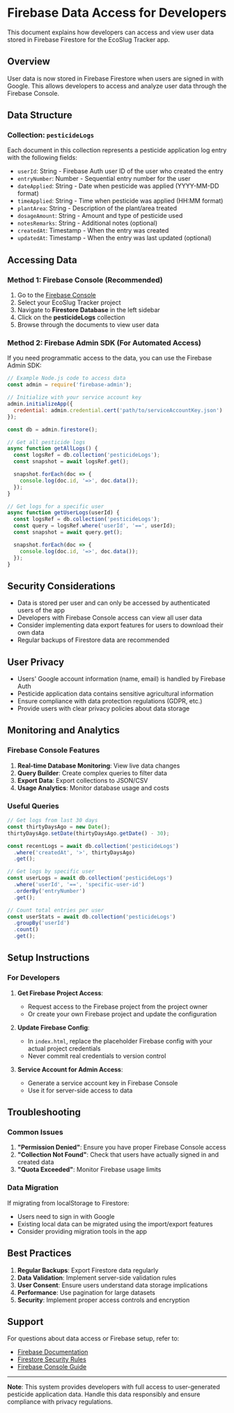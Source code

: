 # Firebase Data Access for Developers

This document explains how developers can access and view user data stored in Firebase Firestore for the EcoSlug Tracker app.

## Overview

User data is now stored in Firebase Firestore when users are signed in with Google. This allows developers to access and analyze user data through the Firebase Console.

## Data Structure

### Collection: `pesticideLogs`

Each document in this collection represents a pesticide application log entry with the following fields:

- `userId`: String - Firebase Auth user ID of the user who created the entry
- `entryNumber`: Number - Sequential entry number for the user
- `dateApplied`: String - Date when pesticide was applied (YYYY-MM-DD format)
- `timeApplied`: String - Time when pesticide was applied (HH:MM format)
- `plantArea`: String - Description of the plant/area treated
- `dosageAmount`: String - Amount and type of pesticide used
- `notesRemarks`: String - Additional notes (optional)
- `createdAt`: Timestamp - When the entry was created
- `updatedAt`: Timestamp - When the entry was last updated (optional)

## Accessing Data

### Method 1: Firebase Console (Recommended)

1. Go to the [Firebase Console](https://console.firebase.google.com/)
2. Select your EcoSlug Tracker project
3. Navigate to **Firestore Database** in the left sidebar
4. Click on the **pesticideLogs** collection
5. Browse through the documents to view user data

### Method 2: Firebase Admin SDK (For Automated Access)

If you need programmatic access to the data, you can use the Firebase Admin SDK:

```javascript
// Example Node.js code to access data
const admin = require('firebase-admin');

// Initialize with your service account key
admin.initializeApp({
  credential: admin.credential.cert('path/to/serviceAccountKey.json')
});

const db = admin.firestore();

// Get all pesticide logs
async function getAllLogs() {
  const logsRef = db.collection('pesticideLogs');
  const snapshot = await logsRef.get();

  snapshot.forEach(doc => {
    console.log(doc.id, '=>', doc.data());
  });
}

// Get logs for a specific user
async function getUserLogs(userId) {
  const logsRef = db.collection('pesticideLogs');
  const query = logsRef.where('userId', '==', userId);
  const snapshot = await query.get();

  snapshot.forEach(doc => {
    console.log(doc.id, '=>', doc.data());
  });
}
```

## Security Considerations

- Data is stored per user and can only be accessed by authenticated users of the app
- Developers with Firebase Console access can view all user data
- Consider implementing data export features for users to download their own data
- Regular backups of Firestore data are recommended

## User Privacy

- Users' Google account information (name, email) is handled by Firebase Auth
- Pesticide application data contains sensitive agricultural information
- Ensure compliance with data protection regulations (GDPR, etc.)
- Provide users with clear privacy policies about data storage

## Monitoring and Analytics

### Firebase Console Features

1. **Real-time Database Monitoring**: View live data changes
2. **Query Builder**: Create complex queries to filter data
3. **Export Data**: Export collections to JSON/CSV
4. **Usage Analytics**: Monitor database usage and costs

### Useful Queries

```javascript
// Get logs from last 30 days
const thirtyDaysAgo = new Date();
thirtyDaysAgo.setDate(thirtyDaysAgo.getDate() - 30);

const recentLogs = await db.collection('pesticideLogs')
  .where('createdAt', '>', thirtyDaysAgo)
  .get();

// Get logs by specific user
const userLogs = await db.collection('pesticideLogs')
  .where('userId', '==', 'specific-user-id')
  .orderBy('entryNumber')
  .get();

// Count total entries per user
const userStats = await db.collection('pesticideLogs')
  .groupBy('userId')
  .count()
  .get();
```

## Setup Instructions

### For Developers

1. **Get Firebase Project Access**:
   - Request access to the Firebase project from the project owner
   - Or create your own Firebase project and update the configuration

2. **Update Firebase Config**:
   - In `index.html`, replace the placeholder Firebase config with your actual project credentials
   - Never commit real credentials to version control

3. **Service Account for Admin Access**:
   - Generate a service account key in Firebase Console
   - Use it for server-side access to data

## Troubleshooting

### Common Issues

1. **"Permission Denied"**: Ensure you have proper Firebase Console access
2. **"Collection Not Found"**: Check that users have actually signed in and created data
3. **"Quota Exceeded"**: Monitor Firebase usage limits

### Data Migration

If migrating from localStorage to Firestore:
- Users need to sign in with Google
- Existing local data can be migrated using the import/export features
- Consider providing migration tools in the app

## Best Practices

1. **Regular Backups**: Export Firestore data regularly
2. **Data Validation**: Implement server-side validation rules
3. **User Consent**: Ensure users understand data storage implications
4. **Performance**: Use pagination for large datasets
5. **Security**: Implement proper access controls and encryption

## Support

For questions about data access or Firebase setup, refer to:
- [Firebase Documentation](https://firebase.google.com/docs)
- [Firestore Security Rules](https://firebase.google.com/docs/firestore/security/get-started)
- [Firebase Console Guide](https://firebase.google.com/docs/console)

---

**Note**: This system provides developers with full access to user-generated pesticide application data. Handle this data responsibly and ensure compliance with privacy regulations.